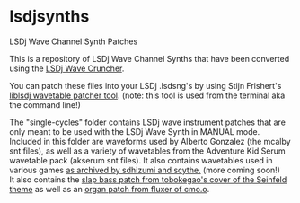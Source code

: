 # lsdjsynths
LSDj Wave Channel Synth Patches

This is a repository of LSDj Wave Channel Synths that have been converted using the [LSDj Wave Cruncher](https://github.com/urbster1/lsdj-wave-cruncher/releases).

You can patch these files into your LSDj .lsdsng's by using Stijn Frishert's [liblsdj wavetable patcher tool](https://github.com/stijnfrishert/liblsdj/releases). (note: this tool is used from the terminal aka the command line!)

The "single-cycles" folder contains LSDj wave instrument patches that are only meant to be used with the LSDj Wave Synth in MANUAL mode. Included in this folder are waveforms used by Alberto Gonzalez (the mcalby snt files), as well as a variety of wavetables from the Adventure Kid Serum wavetable pack (akserum snt files). It also contains wavetables used in various games [as archived by sdhizumi and scythe.](https://scythe1005.wixsite.com/gb-waveforms) (more coming soon!)<br />
It also contains the [slap bass patch from tobokegao's cover of the Seinfeld theme](https://twitter.com/to6okegao/status/1047236322320998401) as well as an [organ patch from fluxer of cmo.o](https://chipmusic.org/forums/topic/8137/lsdj-organ-patch-how/).